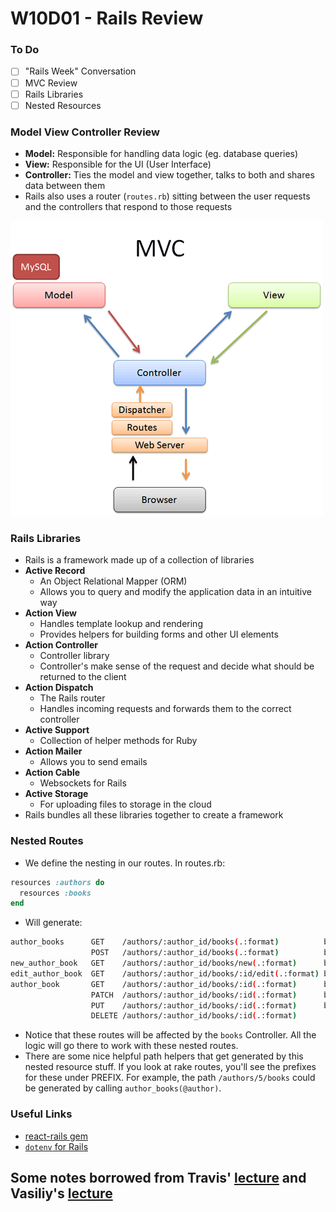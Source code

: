 # W10D01 - Rails Review

### To Do
- [ ] "Rails Week" Conversation
- [ ] MVC Review
- [ ] Rails Libraries
- [ ] Nested Resources

### Model View Controller Review
- **Model:** Responsible for handling data logic (eg. database queries)
- **View:** Responsible for the UI (User Interface)
- **Controller:** Ties the model and view together, talks to both and shares data between them
- Rails also uses a router (`routes.rb`) sitting between the user requests and the controllers that respond to those requests

![MVC Diagram](https://raw.githubusercontent.com/tborsa/LighthouseLabs/master/lectures/Week7/Day3/Lecture/assets/mvc-rails.png)

### Rails Libraries
- Rails is a framework made up of a collection of libraries
- **Active Record**
  - An Object Relational Mapper (ORM)
  - Allows you to query and modify the application data in an intuitive way
- **Action View**
  - Handles template lookup and rendering
  - Provides helpers for building forms and other UI elements
- **Action Controller**
  - Controller library
  - Controller's make sense of the request and decide what should be returned to the client
- **Action Dispatch**
  - The Rails router
  - Handles incoming requests and forwards them to the correct controller
- **Active Support**
  - Collection of helper methods for Ruby
- **Action Mailer**
  - Allows you to send emails
- **Action Cable**
  - Websockets for Rails
- **Active Storage**
  - For uploading files to storage in the cloud
- Rails bundles all these libraries together to create a framework

### Nested Routes
* We define the nesting in our routes. In routes.rb:

```ruby
resources :authors do
  resources :books
end
```

* Will generate:

```sh
author_books      GET    /authors/:author_id/books(.:format)          books#index
                  POST   /authors/:author_id/books(.:format)          books#create
new_author_book   GET    /authors/:author_id/books/new(.:format)      books#new
edit_author_book  GET    /authors/:author_id/books/:id/edit(.:format) books#edit
author_book       GET    /authors/:author_id/books/:id(.:format)      books#show
                  PATCH  /authors/:author_id/books/:id(.:format)      books#update
                  PUT    /authors/:author_id/books/:id(.:format)      books#update
                  DELETE /authors/:author_id/books/:id(.:format) 
```

* Notice that these routes will be affected by the `books` Controller. All the logic will go there to work with these nested routes.
* There are some nice helpful path helpers that get generated by this nested resource stuff. If you look at rake routes, you'll see the prefixes for these under PREFIX. For example, the path `/authors/5/books` could be generated by calling `author_books(@author)`.

### Useful Links
- [react-rails gem](https://github.com/reactjs/react-rails)
- [`dotenv` for Rails](https://github.com/bkeepers/dotenv)

## Some notes borrowed from Travis' [lecture](https://github.com/tborsa/lectures/blob/master/week10/day1/notes.md) and Vasiliy's [lecture](https://web.compass.lighthouselabs.ca/activities/433/lectures/3022)
